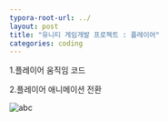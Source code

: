 ```yaml
---
typora-root-url: ../
layout: post
title: "유니티 게임개발 프로젝트 : 플레이어"
categories: coding
---
```

1.플레이어 움직임 코드

<script src="https://gist.github.com/studioKjm/03f6cf2ff332faabd465b5c54f2e6e00.js"></script>

2.플레이어 애니메이션 전환
<script src="https://gist.github.com/studioKjm/03f6cf2ff332faabd465b5c54f2e6e00.js"></script>



![abc](https://user-images.githubusercontent.com/117446950/202838282-cde399cd-7d2e-4f33-ab42-538666ccee22.PNG)
